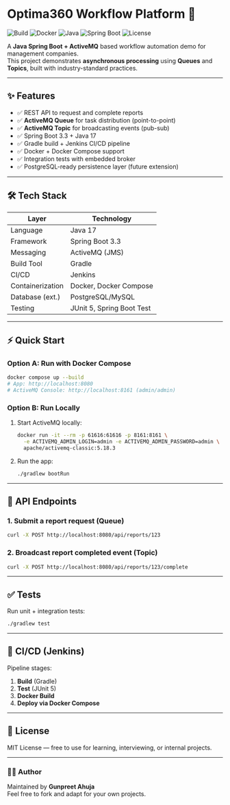 # Optima360 Workflow Platform 🚀

![Build](https://img.shields.io/badge/build-passing-brightgreen)
![Docker](https://img.shields.io/badge/docker-ready-blue)
![Java](https://img.shields.io/badge/java-17-orange)
![Spring Boot](https://img.shields.io/badge/spring--boot-3.3-brightgreen)
![License](https://img.shields.io/badge/license-MIT-lightgrey)


A **Java Spring Boot + ActiveMQ** based workflow automation demo for management companies.  
This project demonstrates **asynchronous processing** using **Queues** and **Topics**, built with industry-standard practices.

---

## ✨ Features
- ✅ REST API to request and complete reports
- ✅ **ActiveMQ Queue** for task distribution (point-to-point)
- ✅ **ActiveMQ Topic** for broadcasting events (pub-sub)
- ✅ Spring Boot 3.3 + Java 17
- ✅ Gradle build + Jenkins CI/CD pipeline
- ✅ Docker + Docker Compose support
- ✅ Integration tests with embedded broker
- ✅ PostgreSQL-ready persistence layer (future extension)

---

## 🛠️ Tech Stack

| Layer            | Technology |
|------------------|------------|
| Language         | Java 17 |
| Framework        | Spring Boot 3.3 |
| Messaging        | ActiveMQ (JMS) |
| Build Tool       | Gradle |
| CI/CD            | Jenkins |
| Containerization | Docker, Docker Compose |
| Database (ext.)  | PostgreSQL/MySQL |
| Testing          | JUnit 5, Spring Boot Test |

---

## ⚡ Quick Start

### Option A: Run with Docker Compose
```bash
docker compose up --build
# App: http://localhost:8080
# ActiveMQ Console: http://localhost:8161 (admin/admin)
```

### Option B: Run Locally
1. Start ActiveMQ locally:
   ```bash
   docker run -it --rm -p 61616:61616 -p 8161:8161 \
     -e ACTIVEMQ_ADMIN_LOGIN=admin -e ACTIVEMQ_ADMIN_PASSWORD=admin \
     apache/activemq-classic:5.18.3
   ```

2. Run the app:
   ```bash
   ./gradlew bootRun
   ```

---

## 📡 API Endpoints

### 1. Submit a report request (Queue)
```bash
curl -X POST http://localhost:8080/api/reports/123
```

### 2. Broadcast report completed event (Topic)
```bash
curl -X POST http://localhost:8080/api/reports/123/complete
```

---

## ✅ Tests
Run unit + integration tests:
```bash
./gradlew test
```

---

## 🔄 CI/CD (Jenkins)
Pipeline stages:
1. **Build** (Gradle)
2. **Test** (JUnit 5)
3. **Docker Build**
4. **Deploy via Docker Compose**

---

## 📜 License
MIT License — free to use for learning, interviewing, or internal projects.

---

### 👨‍💻 Author
Maintained by **Gunpreet Ahuja**  
Feel free to fork and adapt for your own projects.

